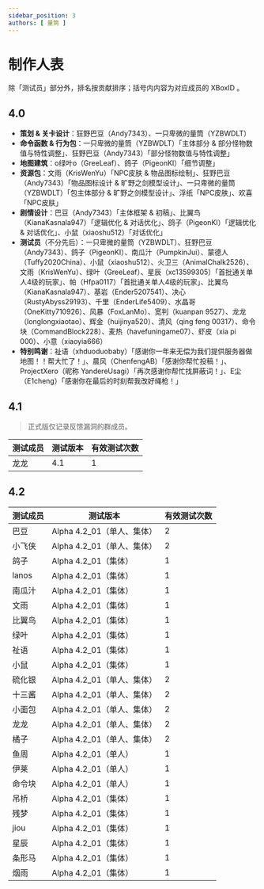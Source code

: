 ```yaml
---
sidebar_position: 3
authors: [ 量筒 ]
---
```


# 制作人表

除「测试员」部分外，排名按贡献排序；括号内内容为对应成员的 XBoxID 。

## 4.0

- **策划 & 关卡设计**：狂野巴豆（Andy7343）、一只卑微的量筒（YZBWDLT）
- **命令函数 & 行为包**：一只卑微的量筒（YZBWDLT）「主体部分 & 部分怪物数值与特性调整」、狂野巴豆（Andy7343）「部分怪物数值与特性调整」
- **地图建筑**：o绿叶o（GreeLeaf）、鸽子（PigeonKI）「细节调整」
- **资源包**：文雨（KrisWenYu）「NPC皮肤 & 物品图标绘制」、狂野巴豆（Andy7343）「物品图标设计 & 旷野之剑模型设计」、一只卑微的量筒（YZBWDLT）「包主体部分 & 旷野之剑模型设计」、浮纸「NPC皮肤」、欢喜「NPC皮肤」
- **剧情设计**：巴豆（Andy7343）「主体框架 & 初稿」、比翼鸟（KianaKasnala947）「逻辑优化 & 对话优化」、鸽子（PigeonKI）「逻辑优化 & 对话优化」、小鼠（xiaoshu512）「对话优化」
- **测试员**（不分先后）：一只卑微的量筒（YZBWDLT）、狂野巴豆（Andy7343）、鸽子（PigeonKI）、南瓜汁（PumpkinJui）、蒙德人（Tuffy2020China）、小鼠（xiaoshu512）、火卫三（AnimalChalk2526）、文雨（KrisWenYu）、绿叶（GreeLeaf）、星辰（xc13599305）「首批通关单人4级的玩家」、帕（Hfpa0117）「首批通关单人4级的玩家」、比翼鸟（KianaKasnala947）、基岩（Ender5207541）、决心（RustyAbyss29193）、千里（EnderLife5409）、水晶哥（OneKitty710926）、风暴（FoxLanMo）、宽判（kuanpan 9527）、龙龙（longlongxiaotao）、辉金（huijinya520）、清风（qing feng 00317）、命令块（CommandBlock228）、麦热（havefuningame07）、虾皮（xia pi 000）、小意（xiaoyia666）
- **特别鸣谢**：祉语（xhduoduobaby）「感谢你一年来无偿为我们提供服务器做地图！！帮大忙了！」、晨风（ChenfengAB）「感谢你帮忙投稿！」、ProjectXero（昵称 YandereUsagi）「再次感谢你帮忙找屏蔽词！」、E尘（E1cheng）「感谢你在最后的时刻帮我改好绳枪！」

## 4.1

> 正式版仅记录反馈漏洞的群成员。

| 测试成员 | 测试版本 | 有效测试次数 |
| --- | --- | --- |
| 龙龙 | 4.1 | 1 |

## 4.2

| 测试成员 | 测试版本 | 有效测试次数 |
| --- | --- | --- |
| 巴豆 | Alpha 4.2_01（单人、集体） | 2 |
| 小飞侠 | Alpha 4.2_01（单人、集体） | 2 |
| 鸽子 | Alpha 4.2_01（集体） | 1 |
| lanos | Alpha 4.2_01（集体） | 1 |
| 南瓜汁 | Alpha 4.2_01（集体） | 1 |
| 文雨 | Alpha 4.2_01（集体） | 1 |
| 比翼鸟 | Alpha 4.2_01（集体） | 1 |
| 绿叶 | Alpha 4.2_01（集体） | 1 |
| 祉语 | Alpha 4.2_01（集体） | 1 |
| 小鼠 | Alpha 4.2_01（集体） | 1 |
| 硫化银 | Alpha 4.2_01（单人、集体） | 2 |
| 十三酱 | Alpha 4.2_01（单人、集体） | 2 |
| 小面包 | Alpha 4.2_01（单人、集体） | 2 |
| 龙龙 | Alpha 4.2_01（单人、集体） | 2 |
| 橘子 | Alpha 4.2_01（单人、集体） | 2 |
| 鱼周 | Alpha 4.2_01（单人） | 1 |
| 伊莱 | Alpha 4.2_01（单人） | 1 |
| 命令块 | Alpha 4.2_01（单人） | 1 |
| 吊桥 | Alpha 4.2_01（集体） | 1 |
| 残梦 | Alpha 4.2_01（集体） | 1 |
| jiou | Alpha 4.2_01（集体） | 1 |
| 星辰 | Alpha 4.2_01（集体） | 1 |
| 条形马 | Alpha 4.2_01（集体） | 1 |
| 烟雨 | Alpha 4.2_01（集体） | 1 |
